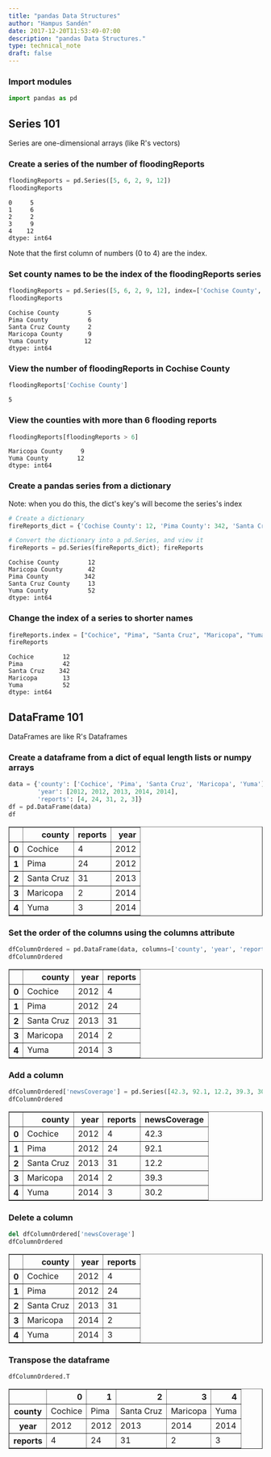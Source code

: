 ```yaml
---
title: "pandas Data Structures"
author: "Hampus Sandén"
date: 2017-12-20T11:53:49-07:00
description: "pandas Data Structures."
type: technical_note
draft: false
---
```

### Import modules


```python
import pandas as pd
```

## Series 101

Series are one-dimensional arrays (like R's vectors)

### Create a series of the number of floodingReports


```python
floodingReports = pd.Series([5, 6, 2, 9, 12])
floodingReports
```




    0     5
    1     6
    2     2
    3     9
    4    12
    dtype: int64



Note that the first column of numbers (0 to 4) are the index.

### Set county names to be the index of the floodingReports series


```python
floodingReports = pd.Series([5, 6, 2, 9, 12], index=['Cochise County', 'Pima County', 'Santa Cruz County', 'Maricopa County', 'Yuma County'])
floodingReports
```




    Cochise County        5
    Pima County           6
    Santa Cruz County     2
    Maricopa County       9
    Yuma County          12
    dtype: int64



### View the number of floodingReports in Cochise County


```python
floodingReports['Cochise County']
```




    5



### View the counties with  more than 6 flooding reports


```python
floodingReports[floodingReports > 6]
```




    Maricopa County     9
    Yuma County        12
    dtype: int64



### Create a pandas series from a dictionary

Note: when you do this, the dict's key's will become the series's index


```python
# Create a dictionary
fireReports_dict = {'Cochise County': 12, 'Pima County': 342, 'Santa Cruz County': 13, 'Maricopa County': 42, 'Yuma County' : 52}

# Convert the dictionary into a pd.Series, and view it
fireReports = pd.Series(fireReports_dict); fireReports
```




    Cochise County        12
    Maricopa County       42
    Pima County          342
    Santa Cruz County     13
    Yuma County           52
    dtype: int64



### Change the index of a series to shorter names


```python
fireReports.index = ["Cochice", "Pima", "Santa Cruz", "Maricopa", "Yuma"]
fireReports
```




    Cochice        12
    Pima           42
    Santa Cruz    342
    Maricopa       13
    Yuma           52
    dtype: int64



## DataFrame 101

DataFrames are like R's Dataframes

### Create a dataframe from a dict of equal length lists or numpy arrays


```python
data = {'county': ['Cochice', 'Pima', 'Santa Cruz', 'Maricopa', 'Yuma'], 
        'year': [2012, 2012, 2013, 2014, 2014], 
        'reports': [4, 24, 31, 2, 3]}
df = pd.DataFrame(data)
df
```




<div>
<table border="1" class="dataframe">
  <thead>
    <tr style="text-align: right;">
      <th></th>
      <th>county</th>
      <th>reports</th>
      <th>year</th>
    </tr>
  </thead>
  <tbody>
    <tr>
      <th>0</th>
      <td>Cochice</td>
      <td>4</td>
      <td>2012</td>
    </tr>
    <tr>
      <th>1</th>
      <td>Pima</td>
      <td>24</td>
      <td>2012</td>
    </tr>
    <tr>
      <th>2</th>
      <td>Santa Cruz</td>
      <td>31</td>
      <td>2013</td>
    </tr>
    <tr>
      <th>3</th>
      <td>Maricopa</td>
      <td>2</td>
      <td>2014</td>
    </tr>
    <tr>
      <th>4</th>
      <td>Yuma</td>
      <td>3</td>
      <td>2014</td>
    </tr>
  </tbody>
</table>
</div>



### Set the order of the columns using the columns attribute


```python
dfColumnOrdered = pd.DataFrame(data, columns=['county', 'year', 'reports'])
dfColumnOrdered
```




<div>
<table border="1" class="dataframe">
  <thead>
    <tr style="text-align: right;">
      <th></th>
      <th>county</th>
      <th>year</th>
      <th>reports</th>
    </tr>
  </thead>
  <tbody>
    <tr>
      <th>0</th>
      <td>Cochice</td>
      <td>2012</td>
      <td>4</td>
    </tr>
    <tr>
      <th>1</th>
      <td>Pima</td>
      <td>2012</td>
      <td>24</td>
    </tr>
    <tr>
      <th>2</th>
      <td>Santa Cruz</td>
      <td>2013</td>
      <td>31</td>
    </tr>
    <tr>
      <th>3</th>
      <td>Maricopa</td>
      <td>2014</td>
      <td>2</td>
    </tr>
    <tr>
      <th>4</th>
      <td>Yuma</td>
      <td>2014</td>
      <td>3</td>
    </tr>
  </tbody>
</table>
</div>



### Add a column


```python
dfColumnOrdered['newsCoverage'] = pd.Series([42.3, 92.1, 12.2, 39.3, 30.2])
dfColumnOrdered
```




<div>
<table border="1" class="dataframe">
  <thead>
    <tr style="text-align: right;">
      <th></th>
      <th>county</th>
      <th>year</th>
      <th>reports</th>
      <th>newsCoverage</th>
    </tr>
  </thead>
  <tbody>
    <tr>
      <th>0</th>
      <td>Cochice</td>
      <td>2012</td>
      <td>4</td>
      <td>42.3</td>
    </tr>
    <tr>
      <th>1</th>
      <td>Pima</td>
      <td>2012</td>
      <td>24</td>
      <td>92.1</td>
    </tr>
    <tr>
      <th>2</th>
      <td>Santa Cruz</td>
      <td>2013</td>
      <td>31</td>
      <td>12.2</td>
    </tr>
    <tr>
      <th>3</th>
      <td>Maricopa</td>
      <td>2014</td>
      <td>2</td>
      <td>39.3</td>
    </tr>
    <tr>
      <th>4</th>
      <td>Yuma</td>
      <td>2014</td>
      <td>3</td>
      <td>30.2</td>
    </tr>
  </tbody>
</table>
</div>



### Delete a column


```python
del dfColumnOrdered['newsCoverage']
dfColumnOrdered
```




<div>
<table border="1" class="dataframe">
  <thead>
    <tr style="text-align: right;">
      <th></th>
      <th>county</th>
      <th>year</th>
      <th>reports</th>
    </tr>
  </thead>
  <tbody>
    <tr>
      <th>0</th>
      <td>Cochice</td>
      <td>2012</td>
      <td>4</td>
    </tr>
    <tr>
      <th>1</th>
      <td>Pima</td>
      <td>2012</td>
      <td>24</td>
    </tr>
    <tr>
      <th>2</th>
      <td>Santa Cruz</td>
      <td>2013</td>
      <td>31</td>
    </tr>
    <tr>
      <th>3</th>
      <td>Maricopa</td>
      <td>2014</td>
      <td>2</td>
    </tr>
    <tr>
      <th>4</th>
      <td>Yuma</td>
      <td>2014</td>
      <td>3</td>
    </tr>
  </tbody>
</table>
</div>



### Transpose the dataframe


```python
dfColumnOrdered.T
```




<div>
<table border="1" class="dataframe">
  <thead>
    <tr style="text-align: right;">
      <th></th>
      <th>0</th>
      <th>1</th>
      <th>2</th>
      <th>3</th>
      <th>4</th>
    </tr>
  </thead>
  <tbody>
    <tr>
      <th>county</th>
      <td>Cochice</td>
      <td>Pima</td>
      <td>Santa Cruz</td>
      <td>Maricopa</td>
      <td>Yuma</td>
    </tr>
    <tr>
      <th>year</th>
      <td>2012</td>
      <td>2012</td>
      <td>2013</td>
      <td>2014</td>
      <td>2014</td>
    </tr>
    <tr>
      <th>reports</th>
      <td>4</td>
      <td>24</td>
      <td>31</td>
      <td>2</td>
      <td>3</td>
    </tr>
  </tbody>
</table>
</div>


